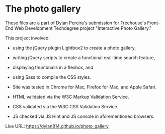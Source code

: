 # The photo gallery
These files are a part of Dylan Pereira's submission for Treehouse's Front-End Web Development Techdegree project "Interactive Photo Gallery."

This project involved:

- using the jQuery plugin Lightbox2 to create a photo gallery,

- writing jQuery scripts to create a functional real-time search feature,

- displaying thumbnails in a flexbox, and

- using Sass to compile the CSS styles.

- Site was tested in Chrome for Mac, Firefox for Mac, and Apple Safari.

- HTML validated via the W3C Markup Validation Service.

- CSS validated via the W3C CSS Validation Service.

- JS checked via JS Hint and JS console in aforementioned browsers.


Live URL: https://dylan814.github.io/photo_gallery
